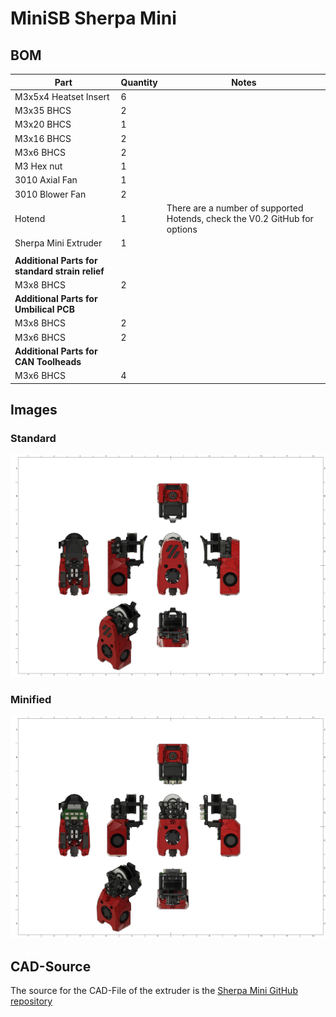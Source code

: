 # MiniSB Sherpa Mini

## BOM

| Part                                            | Quantity | Notes                                                                      |
| ----------------------------------------------- | -------- | -------------------------------------------------------------------------- |
| M3x5x4 Heatset Insert                           | 6        |
| M3x35 BHCS                                      | 2        |                                                                            |
| M3x20 BHCS                                      | 1        |                                                                            |
| M3x16 BHCS                                      | 2        |                                                                            |
| M3x6 BHCS                                       | 2        |                                                                            |
| M3 Hex nut                                      | 1        |
| 3010 Axial Fan                                  | 1        |
| 3010 Blower Fan                                 | 2        |
| Hotend                                          | 1        | There are a number of supported Hotends, check the V0.2 GitHub for options |
| Sherpa Mini Extruder                            | 1        |
|                                                 |          |                                                                            |
| **Additional Parts for standard strain relief** |
| M3x8 BHCS                                       | 2        |                                                                            |
| **Additional Parts for Umbilical PCB**          |
| M3x8 BHCS                                       | 2        |                                                                            |
| M3x6 BHCS                                       | 2        |                                                                            |
| **Additional Parts for CAN Toolheads**          |
| M3x6 BHCS                                       | 4        |                                                                            |

## Images

### Standard

![Standard](images/Sherpa_Mini.png)

### Minified

![Minified](images/Sherpa_Mini_Minified.png)

## CAD-Source

The source for the CAD-File of the extruder is the [Sherpa Mini GitHub repository](https://github.com/Annex-Engineering/Sherpa_Mini-Extruder)
